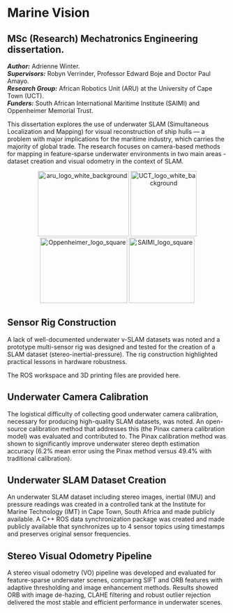 # Marine Vision

## MSc (Research) Mechatronics Engineering dissertation.

**_Author:_** Adrienne Winter.  
**_Supervisors:_** Robyn Verrinder, Professor Edward Boje and Doctor Paul Amayo.  
**_Research Group:_** African Robotics Unit (ARU) at the University of Cape Town (UCT).  
**_Funders:_** South African International Maritime Institute (SAIMI) and Oppenheimer Memorial Trust.  

This dissertation explores the use of underwater SLAM (Simultaneous Localization and Mapping) for visual reconstruction of ship hulls — a problem with major implications for the maritime industry, which carries the majority of global trade. The research focuses on camera-based methods for mapping in feature-sparse underwater environments in two main areas - dataset creation and visual odometry in the context of SLAM. 

<p align="center" width="100%">
  <img width="209" height="150" alt="aru_logo_white_background" src="https://github.com/user-attachments/assets/b710eaf6-498c-4cb0-98bb-21ffc8ffa6c5" />
  <img width="151" height="150" alt="UCT_logo_white_background" src="https://github.com/user-attachments/assets/907ebc2f-bec3-45a7-ba6a-42625b5bee29" />
  <img width="200" height="150" alt="Oppenheimer_logo_square" src="https://github.com/user-attachments/assets/21219b9b-c347-4302-a237-6f47f215a86b" />
  <img width="150" height="150" alt="SAIMI_logo_square" src="https://github.com/user-attachments/assets/5f01d86c-2608-4fb0-9a49-4b7946678e85" />
</p>

## Sensor Rig Construction
A lack of well-documented underwater v-SLAM datasets was noted and a prototype multi-sensor rig was designed and tested for the creation of a SLAM dataset (stereo-inertial-pressure). The rig construction highlighted practical lessons in hardware robustness. 

The ROS workspace and 3D printing files are provided here. 

## Underwater Camera Calibration
The logistical difficulty of collecting good underwater camera calibration, necessary for producing high-quality SLAM datasets, was noted. An open-source calibration method that addresses this (the Pinax camera calibration model) was evaluated and contributed to. The Pinax calibration method was shown to significantly improve underwater stereo depth estimation accuracy (6.2% mean error using the Pinax method versus 49.4% with traditional calibration).

## Underwater SLAM Dataset Creation
An underwater SLAM dataset including stereo images, inertial (IMU) and pressure readings was created in a controlled tank at the Institute for Marine Technology (IMT) in Cape Town, South Africa and made publicly available. A C++ ROS data synchronization package was created and made publicly available that synchronizes up to 4 sensor topics using timestamps and preserves original sensor frequencies.

## Stereo Visual Odometry Pipeline
A stereo visual odometry (VO) pipeline was developed and evaluated for feature-sparse underwater scenes, comparing SIFT and ORB features with adaptive thresholding and image enhancement methods. Results showed ORB with image de-hazing, CLAHE filtering and robust outlier rejection delivered the most stable and efficient performance in underwater scenes.



